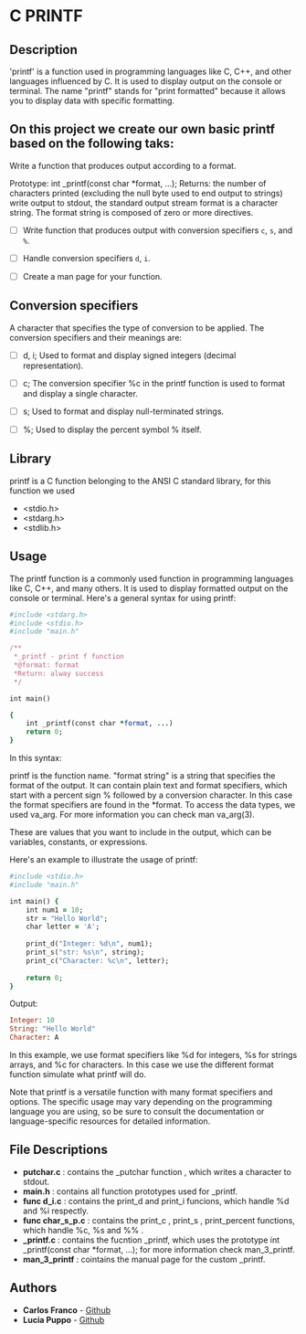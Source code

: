 # C PRINTF

## Description
'printf' is a function used in programming languages like C, C++, and other languages influenced by C. It is used to display output on the console or terminal. The name "printf" stands for "print formatted" because it allows you to display data with specific formatting.

## On this project we create our own basic printf based on the following taks:

Write a function that produces output according to a format.

Prototype: int _printf(const char *format, ...);
Returns: the number of characters printed (excluding the null byte used to end output to strings)
write output to stdout, the standard output stream
format is a character string. 
The format string is composed of zero or more directives.
- [ ] Write function that produces output with conversion specifiers ```c```, ```s```, and ```%```.
- [ ] Handle conversion specifiers ```d```, ```i```.
- [ ] Create a man page for your function.


## Conversion specifiers
A character that specifies the type of conversion to be applied. The conversion specifiers and their meanings are:

 - [ ] d, i;
Used to format and display signed integers (decimal representation).

- [ ] c;
The conversion specifier %c in the printf function is used to format and display a single character.

- [ ] s;
Used to format and display null-terminated strings.

- [ ] %;
Used to display the percent symbol % itself.

## Library 

printf is a C function belonging to the ANSI C standard library, for this function we used  
- <stdio.h>
- <stdarg.h>
- <stdlib.h>
  
## Usage 

The printf function is a commonly used function in programming languages like C, C++, and many others. It is used to display formatted output on the console or terminal. Here's a general syntax for using printf:

```ruby
#include <stdarg.h>
#include <stdio.h>
#include "main.h"

/**
 *_printf - print f function
 *@format: format
 *Return: alway success
 */

int main() 

{
    int _printf(const char *format, ...)
    return 0;
}
```

In this syntax:

printf is the function name.
"format string" is a string that specifies the format of the output. It can contain plain text and format specifiers, which start with a percent sign % followed by a conversion character. In this case the format specifiers are found in the *format. To access the data types, we used va_arg. For more information you can check man va_arg(3).  

These are values that you want to include in the output, which can be variables, constants, or expressions.

Here's an example to illustrate the usage of printf:

```ruby
#include <stdio.h>
#include "main.h"

int main() {
    int num1 = 10;
    str = "Hello World";
    char letter = 'A';
    
    print_d("Integer: %d\n", num1);
    print_s("str: %s\n", string);
    print_c("Character: %c\n", letter);
    
    return 0;
}
```
Output:

```ruby
Integer: 10
String: "Hello World"
Character: A
```

In this example, we use format specifiers like %d for integers, %s for strings arrays, and %c for characters. In this case we use the different format function simulate what printf will do. 

Note that printf is a versatile function with many format specifiers and options. The specific usage may vary depending on the programming language you are using, so be sure to consult the documentation or language-specific resources for detailed information.


## File Descriptions
* **putchar.c** :  contains the _putchar function , which writes a character to stdout.
* **main.h** : contains all function prototypes used for _printf. 
* **func d_i.c** : contains the print_d and print_i funcions, which handle %d and %i respectly.
* **func char_s_p.c** : contains the print_c , print_s , print_percent functions, which handle %c, %s and %% .
* **_printf.c** :  contains the fucntion _printf, which uses the prototype int _printf(const char *format, ...); for more information check man_3_printf.
* **man_3_printf** : cointains the manual page for the custom _printf.


## Authors
* **Carlos Franco** - [Github](https://github.com/cfranco87)
* **Lucia Puppo** - [Github](https://github.com/LuciaPuppo897)
